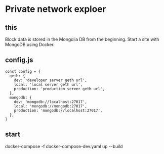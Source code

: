 # Private network exploer

## this

Block data is stored in the Mongolia DB from the beginning.
Start a site with MongoDB using Docker.

## config.js
```
const config = {
  geth: {
    dev: 'developer server geth url',
    local: 'local server geth url',
    production: 'production server geth url',
  },
  mongodb: {
    dev: 'mongodb://localhost:27017',
    local: 'mongodb://mongodb:27017',
    production: 'mongodb://localhost:27017',
  },
}
```

## start
docker-compose -f docker-compose-dev.yaml up --build